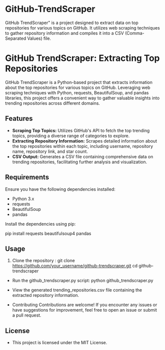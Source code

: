 # GitHub-TrendScraper
GitHub TrendScraper" is a project designed to extract data on top repositories for various topics on GitHub. It utilizes web scraping techniques to gather repository information and compiles it into a CSV (Comma-Separated Values) file. 


# GitHub TrendScraper: Extracting Top Repositories

GitHub TrendScraper is a Python-based project that extracts information about the top repositories for various topics on GitHub. Leveraging web scraping techniques with Python, requests, BeautifulSoup, and pandas libraries, this project offers a convenient way to gather valuable insights into trending repositories across different domains.

## Features

- **Scraping Top Topics:** Utilizes GitHub's API to fetch the top trending topics, providing a diverse range of categories to explore.
- **Extracting Repository Information:** Scrapes detailed information about the top repositories within each topic, including username, repository name, repository link, and star count.
- **CSV Output:** Generates a CSV file containing comprehensive data on trending repositories, facilitating further analysis and visualization.

## Requirements

Ensure you have the following dependencies installed:

- Python 3.x
- requests
- BeautifulSoup
- pandas

Install the dependencies using pip:

pip install requests beautifulsoup4 pandas

## Usage
1. Clone the repository :
git clone https://github.com/your_username/github-trendscraper.git
cd github-trendscraper

- Run the github_trendscraper.py script:
    python github_trendscraper.py
- View the generated trending_repositories.csv file containing the extracted repository information.

- Contributing
   Contributions are welcome! If you encounter any issues or have 
   suggestions for improvement, feel free to open an issue or submit a pull request.

## License
- This project is licensed under the MIT License.
